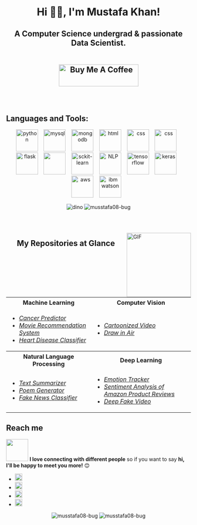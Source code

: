 <!--
**musstafa08-bug/musstafa08-bug** is a ✨ _special_ ✨ repository because its `README.md` (this file) appears on your GitHub profile.

Here are some ideas to get you started:

- 🔭 I’m currently working as a 
- 🌱 I’m currently learning ...
- 👯 I’m looking to collaborate on ...
- 🤔 I’m looking for help with ...
- 💬 Ask me about ...
- 📫 How to reach me: ...
- 😄 Pronouns: ...
- ⚡ Fun fact: ...
-->
<h1 align="center">Hi 👋🏻, I'm Mustafa Khan!</h1>

<h2 align="center">A Computer Science undergrad & passionate Data Scientist.
<br><br>

<p align="center">
<a href="https://www.buymeacoffee.com/musstafa" target="_blank"><img src="https://cdn.buymeacoffee.com/buttons/v2/default-green.png" alt="Buy Me A Coffee" style="height: 60px !important;width: 217px !important;" ></a>
</p>

<br>

## Languages and Tools:
<p align="center">
 <img src="https://img.icons8.com/color/48/000000/python.png" alt="python" width="60" height="60"/>&nbsp;&nbsp;&nbsp;
 <img src="https://img.icons8.com/ios-filled/50/000000/mysql-logo.png" alt="mysql"  width="60" height="60" />&nbsp;&nbsp;&nbsp;
 <img src="https://img.icons8.com/color/48/000000/mongodb.svg" alt="mongodb"  width="60" height="60" />&nbsp;&nbsp;&nbsp; 
 <img src="https://www.flaticon.com/svg/static/icons/svg/919/919827.svg" alt="html"  width="60" height="60" />&nbsp;&nbsp;&nbsp;
 <img src="https://www.flaticon.com/svg/static/icons/svg/919/919826.svg" alt="css"  width="60" height="60" />&nbsp;&nbsp;&nbsp;
  <img src="https://i1.wp.com/www.webprecious.com/wp-content/uploads/2019/09/Pycharm.png?resize=750%2C410&ssl=1" alt="css"  width="60" height="60" />&nbsp;&nbsp;&nbsp; 
 <img src="https://encrypted-tbn0.gstatic.com/images?q=tbn%3AANd9GcSeKsJQSrJwaTecSTGAZGSW0VzRf6xHWFrq5w&usqp=CAU" alt="flask"  width="60" height="60" />&nbsp;&nbsp;&nbsp;
 <img height="60" width="60" src="https://palanceli.com/2017/10/01/2017/1001opencvpy/img13.png" />&nbsp;&nbsp;&nbsp;
<img src="https://upload.wikimedia.org/wikipedia/commons/thumb/0/05/Scikit_learn_logo_small.svg/1200px-Scikit_learn_logo_small.svg.png" alt="sckit-learn"  width="60" height="60" />&nbsp;&nbsp;&nbsp;
 <img src="https://encrypted-tbn0.gstatic.com/images?q=tbn%3AANd9GcQIoTj9GxBmXXP_ZLm9TYXmQm5EVVb3Nv72tw&usqp=CAU" alt="NLP"  width="60" height="60" />&nbsp;&nbsp;&nbsp;
 <img src="https://www.tensorflow.org/images/tf_logo_social.png" alt="tensorflow"  width="60" height="60" />&nbsp;&nbsp;&nbsp;
 <img src="https://keras.io/img/logo.png" alt="keras"  width="60" height="60" />&nbsp;&nbsp;&nbsp;
 <img src="https://a0.awsstatic.com/libra-css/images/logos/aws_logo_smile_1200x630.png" alt="aws"  width="60" height="60" />&nbsp;&nbsp;&nbsp;
 <img src="https://fbt2015-media.s3-eu-west-1.amazonaws.com/media/2017/09/IBMWatson-e1505377103514.png" alt="ibm watson"  width="60" height="60" />&nbsp;&nbsp;&nbsp;
 
 
<p align="center">
   <img src="https://github.com/saadeghi/saadeghi/blob/master/dino.gif" alt="dino" />
   <img src="https://komarev.com/ghpvc/?username=musstafa08-bug" alt="musstafa08-bug" />
</p>

<br><br>

<img align="right" alt="GIF" src="https://github.com/abhisheknaiidu/abhisheknaiidu/blob/master/code.gif?raw=true" width="175" height="175" />

<div align="center">
  
## My Repositories at Glance
<table>
  <tr>
    <th>Machine Learning</th>
    <th>Computer Vision</th>
  </tr>
  <tr>
    <td> 
      <ul>
        <li><a target="_blank" href = "https://github.com/musstafa08-bug/Support-Vector-Machine"><i>Cancer Predictor</i></a></li> 
        <li><a target="_blank" href = "https://github.com/musstafa08-bug/Movie-Recommendation-System"><i>Movie Recommendation System</i></a></li>
       <li><a target="_blank" href = "https://github.com/musstafa08-bug/Heart-Disease-Classifier-using-Rnadom-Forest"><i>Heart Disease Classifier</i></a></li>
      </ul> 
    </td>
    <td>
     <ul>
      <li><a target="_blank" href = "https://github.com/musstafa08-bug/cartoonize_video"><i>Cartoonized Video</i></a></li>
      <li><a target="_blank" href = "https://github.com/musstafa08-bug/draw-in-air"><i>Draw in Air</i></a></li>
     </ul>
     </td>
  <tr>
    <th>Natural Language Processing</th>
    <th>Deep Learning</th>
  </tr>
  <tr>
    <td>
      <ul>
        <li><a target="_blank" href="https://github.com/musstafa08-bug/Text-Summarizer"><i>Text Summarizer</i></a> </li>
        <li><a target="_blank" href="https://github.com/musstafa08-bug/Poem-Generator"><i>Poem Generator</i></a></li>
        <li><a target="_blank" href="https://github.com/musstafa08-bug/Fake-News-Classifier"><i>Fake News Classifier</i></a></li>
      </ul>
    </td>
    <td>
      <ul>
        <li><a target="_blank" href="https://github.com/musstafa08-bug/Emotion-Tracker"><i>Emotion Tracker</i></a> </li>
       <li><a target="_blank" href="https://github.com/musstafa08-bug/Sentiment-Analysis-of-Amazon-Product-Reviews"><i>Sentiment Analysis of Amazon Product Reviews</i></a> </li>
        <li><a target="_blank" href="https://github.com/musstafa08-bug/Deep-Fake-Video"><i>Deep Fake Video</i></a></li>
      </ul>
    </td>
  <tr>
</table>
</div>



## Reach me
<img src="https://media.giphy.com/media/LnQjpWaON8nhr21vNW/giphy.gif" width="60"> <b>I love connecting with different people</b> so if you want to say <b>hi, I'll be happy to meet you more!</b> 😊

- [<img target="_blank" src="https://www.flaticon.com/svg/static/icons/svg/732/732026.svg" width="20" height="20"/>](mailto:musstafa0804@gmail.com)
- [<img target="_blank" src="https://www.flaticon.com/svg/static/icons/svg/1384/1384046.svg" width="20" height="20"/>](https://www.linkedin.com/in/mustafa-khan-5036241b1/) 
- [<img target="_blank" src="https://cdn.jsdelivr.net/npm/simple-icons@v3/icons/instagram.svg" width="20" height="20"/>](https://www.instagram.com/__musstafa__/)
- [<img target="_blank" src="https://www.flaticon.com/svg/static/icons/svg/1384/1384049.svg" width="20" height="20"/>](https://twitter.com/Mustafa22220423)
  

<p align="center"> 
  <img src="https://github-readme-stats.vercel.app/api?username=musstafa08-bug&show_icons=true&theme=tokyonight" alt="musstafa08-bug" />
    
  <img src="https://github-readme-stats.vercel.app/api/top-langs/?username=musstafa08-bug&theme=tokyonight&layout=compact" alt="musstafa08-bug" />
</p>
